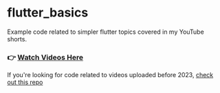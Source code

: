 # flutter_basics

Example code related to simpler flutter topics covered in my YouTube shorts.

### 👉 [Watch Videos Here](https://youtube.com/playlist?list=PL_D-RntzgLvbiFHkT06q2SS-t4yrTYqAu)

If you're looking for code related to videos uploaded before 2023, [check out this repo](https://github.com/davefaliskie/flutter_shorts)
